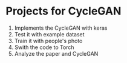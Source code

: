 # Projects for CycleGAN
1. Implements the CycleGAN with keras
2. Test it with example dataset
3. Train it with people's photo
4. Swith the code to Torch
5. Analyze the paper and CycleGAN
